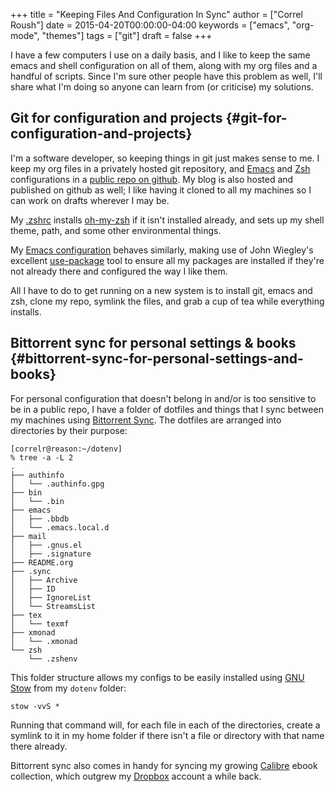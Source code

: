 +++
title = "Keeping Files And Configuration In Sync"
author = ["Correl Roush"]
date = 2015-04-20T00:00:00-04:00
keywords = ["emacs", "org-mode", "themes"]
tags = ["git"]
draft = false
+++

I have a few computers I use on a daily basis, and I like to keep the
same emacs and shell configuration on all of them, along with my org
files and a handful of scripts. Since I'm sure other people have this
problem as well, I'll share what I'm doing so anyone can learn from
(or criticise) my solutions.


## Git for configuration and projects {#git-for-configuration-and-projects}

I'm a software developer, so keeping things in git just makes sense
to me. I keep my org files in a privately hosted git repository, and
[Emacs](https://www.gnu.org/software/emacs/) and [Zsh](http://www.zsh.org/) configurations in a [public repo on github](https://github.com/correl/dotfiles). My blog is
also hosted and published on github as well; I like having it cloned
to all my machines so I can work on drafts wherever I may be.

My [.zshrc](https://github.com/correl/dotfiles/blob/master/.zshrc) installs [oh-my-zsh](https://github.com/robbyrussell/oh-my-zsh) if it isn't installed already, and sets
up my shell theme, path, and some other environmental things.

My [Emacs configuration](https://github.com/correl/dotfiles/blob/master/.emacs.d/emacs.org) behaves similarly, making use of John
Wiegley's excellent [use-package](https://github.com/jwiegley/use-package) tool to ensure all my packages are
installed if they're not already there and configured the way I like
them.

All I have to do to get running on a new system is to install git,
emacs and zsh, clone my repo, symlink the files, and grab a cup of
tea while everything installs.


## Bittorrent sync for personal settings & books {#bittorrent-sync-for-personal-settings-and-books}

For personal configuration that doesn't belong in and/or is too
sensitive to be in a public repo, I have a folder of dotfiles and
things that I sync between my machines using [Bittorrent Sync](https://www.getsync.com/). The
dotfiles are arranged into directories by their purpose:

```text
[correlr@reason:~/dotenv]
% tree -a -L 2
.
├── authinfo
│   └── .authinfo.gpg
├── bin
│   └── .bin
├── emacs
│   ├── .bbdb
│   └── .emacs.local.d
├── mail
│   ├── .gnus.el
│   ├── .signature
├── README.org
├── .sync
│   ├── Archive
│   ├── ID
│   ├── IgnoreList
│   └── StreamsList
├── tex
│   └── texmf
├── xmonad
│   └── .xmonad
└── zsh
    └── .zshenv
```

This folder structure allows my configs to be easily installed using
[GNU Stow](https://www.gnu.org/software/stow/) from my `dotenv` folder:

```text
stow -vvS *
```

Running that command will, for each file in each of the directories,
create a symlink to it in my home folder if there isn't a file or
directory with that name there already.

Bittorrent sync also comes in handy for syncing my growing [Calibre](http://calibre-ebook.com/) ebook
collection, which outgrew my [Dropbox](https://www.dropbox.com/) account a while back.
